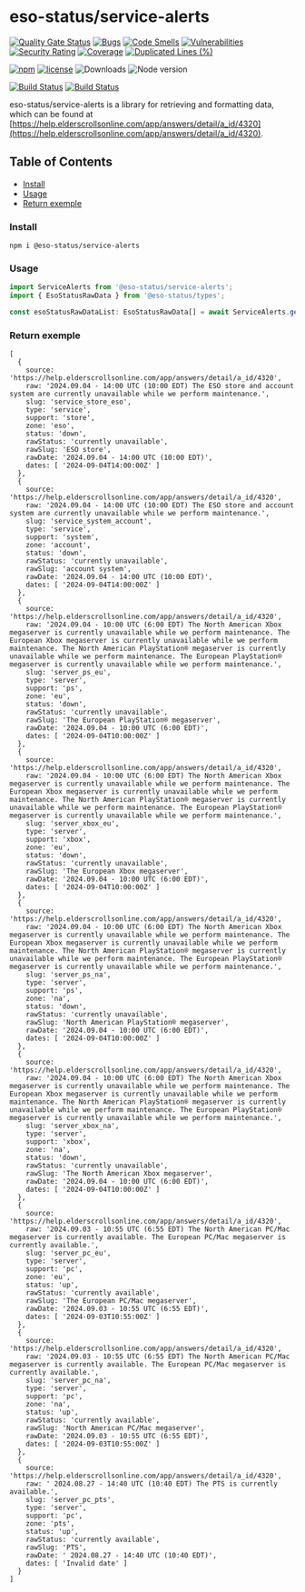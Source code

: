 # eso-status/service-alerts

[![Quality Gate Status](https://sonarcloud.io/api/project_badges/measure?project=eso-status_service-alerts&metric=alert_status)](https://sonarcloud.io/summary/new_code?id=eso-status_service-alerts)
[![Bugs](https://sonarcloud.io/api/project_badges/measure?project=eso-status_service-alerts&metric=bugs)](https://sonarcloud.io/summary/new_code?id=eso-status_service-alerts)
[![Code Smells](https://sonarcloud.io/api/project_badges/measure?project=eso-status_service-alerts&metric=code_smells)](https://sonarcloud.io/summary/new_code?id=eso-status_service-alerts)
[![Vulnerabilities](https://sonarcloud.io/api/project_badges/measure?project=eso-status_service-alerts&metric=vulnerabilities)](https://sonarcloud.io/summary/new_code?id=eso-status_service-alerts)
[![Security Rating](https://sonarcloud.io/api/project_badges/measure?project=eso-status_service-alerts&metric=security_rating)](https://sonarcloud.io/summary/new_code?id=eso-status_service-alerts)
[![Coverage](https://sonarcloud.io/api/project_badges/measure?project=eso-status_service-alerts&metric=coverage)](https://sonarcloud.io/summary/new_code?id=eso-status_service-alerts)
[![Duplicated Lines (%)](https://sonarcloud.io/api/project_badges/measure?project=eso-status_service-alerts&metric=duplicated_lines_density)](https://sonarcloud.io/summary/new_code?id=eso-status_service-alerts)

[![npm](https://img.shields.io/npm/v/@eso-status/service-alerts)](https://www.npmjs.com/package/@eso-status/service-alerts)
[![license](https://img.shields.io/npm/l/@eso-status/service-alerts)](https://github.com/eso-status/service-alerts/blob/master/LICENSE.md)
<img src="https://img.shields.io/npm/dt/@eso-status/service-alerts" alt="Downloads" />
<img src="https://img.shields.io/node/v/@eso-status/service-alerts" alt="Node version" />

[![Build Status](https://github.com/eso-status/service-alerts/workflows/CI/badge.svg)](https://github.com/eso-status/service-alerts/actions/workflows/CI.yaml)
[![Build Status](https://github.com/eso-status/service-alerts/workflows/CD/badge.svg)](https://github.com/eso-status/service-alerts/actions/workflows/CD.yaml)

eso-status/service-alerts is a library for retrieving and formatting data, which can be found at [https://help.elderscrollsonline.com/app/answers/detail/a_id/4320](https://help.elderscrollsonline.com/app/answers/detail/a_id/4320).

## Table of Contents
- [Install](#install)
- [Usage](#usage)
- [Return exemple](#return-exemple)

### Install
```shell
npm i @eso-status/service-alerts
```

### Usage
```javascript
import ServiceAlerts from '@eso-status/service-alerts';
import { EsoStatusRawData } from '@eso-status/types';

const esoStatusRawDataList: EsoStatusRawData[] = await ServiceAlerts.getData();
```
### Return exemple
```text
[
  {
    source: 'https://help.elderscrollsonline.com/app/answers/detail/a_id/4320',
    raw: '2024.09.04 - 14:00 UTC (10:00 EDT) The ESO store and account system are currently unavailable while we perform maintenance.',
    slug: 'service_store_eso',
    type: 'service',
    support: 'store',
    zone: 'eso',
    status: 'down',
    rawStatus: 'currently unavailable',
    rawSlug: 'ESO store',
    rawDate: '2024.09.04 - 14:00 UTC (10:00 EDT)',
    dates: [ '2024-09-04T14:00:00Z' ]
  },
  {
    source: 'https://help.elderscrollsonline.com/app/answers/detail/a_id/4320',
    raw: '2024.09.04 - 14:00 UTC (10:00 EDT) The ESO store and account system are currently unavailable while we perform maintenance.',
    slug: 'service_system_account',
    type: 'service',
    support: 'system',
    zone: 'account',
    status: 'down',
    rawStatus: 'currently unavailable',
    rawSlug: 'account system',
    rawDate: '2024.09.04 - 14:00 UTC (10:00 EDT)',
    dates: [ '2024-09-04T14:00:00Z' ]
  },
  {
    source: 'https://help.elderscrollsonline.com/app/answers/detail/a_id/4320',
    raw: '2024.09.04 - 10:00 UTC (6:00 EDT) The North American Xbox megaserver is currently unavailable while we perform maintenance. The European Xbox megaserver is currently unavailable while we perform maintenance. The North American PlayStation® megaserver is currently unavailable while we perform maintenance. The European PlayStation® megaserver is currently unavailable while we perform maintenance.',
    slug: 'server_ps_eu',
    type: 'server',
    support: 'ps',
    zone: 'eu',
    status: 'down',
    rawStatus: 'currently unavailable',
    rawSlug: 'The European PlayStation® megaserver',
    rawDate: '2024.09.04 - 10:00 UTC (6:00 EDT)',
    dates: [ '2024-09-04T10:00:00Z' ]
  },
  {
    source: 'https://help.elderscrollsonline.com/app/answers/detail/a_id/4320',
    raw: '2024.09.04 - 10:00 UTC (6:00 EDT) The North American Xbox megaserver is currently unavailable while we perform maintenance. The European Xbox megaserver is currently unavailable while we perform maintenance. The North American PlayStation® megaserver is currently unavailable while we perform maintenance. The European PlayStation® megaserver is currently unavailable while we perform maintenance.',
    slug: 'server_xbox_eu',
    type: 'server',
    support: 'xbox',
    zone: 'eu',
    status: 'down',
    rawStatus: 'currently unavailable',
    rawSlug: 'The European Xbox megaserver',
    rawDate: '2024.09.04 - 10:00 UTC (6:00 EDT)',
    dates: [ '2024-09-04T10:00:00Z' ]
  },
  {
    source: 'https://help.elderscrollsonline.com/app/answers/detail/a_id/4320',
    raw: '2024.09.04 - 10:00 UTC (6:00 EDT) The North American Xbox megaserver is currently unavailable while we perform maintenance. The European Xbox megaserver is currently unavailable while we perform maintenance. The North American PlayStation® megaserver is currently unavailable while we perform maintenance. The European PlayStation® megaserver is currently unavailable while we perform maintenance.',
    slug: 'server_ps_na',
    type: 'server',
    support: 'ps',
    zone: 'na',
    status: 'down',
    rawStatus: 'currently unavailable',
    rawSlug: 'North American PlayStation® megaserver',
    rawDate: '2024.09.04 - 10:00 UTC (6:00 EDT)',
    dates: [ '2024-09-04T10:00:00Z' ]
  },
  {
    source: 'https://help.elderscrollsonline.com/app/answers/detail/a_id/4320',
    raw: '2024.09.04 - 10:00 UTC (6:00 EDT) The North American Xbox megaserver is currently unavailable while we perform maintenance. The European Xbox megaserver is currently unavailable while we perform maintenance. The North American PlayStation® megaserver is currently unavailable while we perform maintenance. The European PlayStation® megaserver is currently unavailable while we perform maintenance.',
    slug: 'server_xbox_na',
    type: 'server',
    support: 'xbox',
    zone: 'na',
    status: 'down',
    rawStatus: 'currently unavailable',
    rawSlug: 'The North American Xbox megaserver',
    rawDate: '2024.09.04 - 10:00 UTC (6:00 EDT)',
    dates: [ '2024-09-04T10:00:00Z' ]
  },
  {
    source: 'https://help.elderscrollsonline.com/app/answers/detail/a_id/4320',
    raw: '2024.09.03 - 10:55 UTC (6:55 EDT) The North American PC/Mac megaserver is currently available. The European PC/Mac megaserver is currently available.',
    slug: 'server_pc_eu',
    type: 'server',
    support: 'pc',
    zone: 'eu',
    status: 'up',
    rawStatus: 'currently available',
    rawSlug: 'The European PC/Mac megaserver',
    rawDate: '2024.09.03 - 10:55 UTC (6:55 EDT)',
    dates: [ '2024-09-03T10:55:00Z' ]
  },
  {
    source: 'https://help.elderscrollsonline.com/app/answers/detail/a_id/4320',
    raw: '2024.09.03 - 10:55 UTC (6:55 EDT) The North American PC/Mac megaserver is currently available. The European PC/Mac megaserver is currently available.',
    slug: 'server_pc_na',
    type: 'server',
    support: 'pc',
    zone: 'na',
    status: 'up',
    rawStatus: 'currently available',
    rawSlug: 'North American PC/Mac megaserver',
    rawDate: '2024.09.03 - 10:55 UTC (6:55 EDT)',
    dates: [ '2024-09-03T10:55:00Z' ]
  },
  {
    source: 'https://help.elderscrollsonline.com/app/answers/detail/a_id/4320',
    raw: ' 2024.08.27 - 14:40 UTC (10:40 EDT) The PTS is currently available.',
    slug: 'server_pc_pts',
    type: 'server',
    support: 'pc',
    zone: 'pts',
    status: 'up',
    rawStatus: 'currently available',
    rawSlug: 'PTS',
    rawDate: ' 2024.08.27 - 14:40 UTC (10:40 EDT)',
    dates: [ 'Invalid date' ]
  }
]
```
